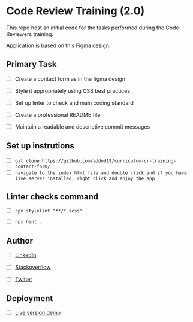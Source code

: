 # Code Review Training (2.0)

This repo host an initial code for the tasks performed during the Code Reviewers training.

Application is based on this [Figma design](https://www.figma.com/file/t3EJUCAEViw3QasuJLPLVT/Microverse-Student-Potfolio-Templates-Main?node-id=1%3A1471).

## Primary Task
- [ ] Create a contact form as in the figma design
- [ ] Style it appropriately using CSS best practices
- [ ] Set up linter to check and main coding standard
- [ ] Create a professional README file
- [ ] Maintain a readable and descriptive commit messages


## Set up instrutions
- [ ] `git clone https://github.com/addod19/curriculum-cr-training-contact-form/`
- [ ] `navigate to the index.html file and double click and if you have live server installed, right click and enjoy the app`

## Linter checks command
- [ ] `npx stylelint "**/*.scss"`
- [ ] `npx hint .`


## Author
- [ ] [LinkedIn](https://www.linkedin.com/in/daniel-larbi-addo/)
- [ ] [Stackoverflow](https://stackoverflow.com/users/12172996/daniel-larbi-addo)
- [ ] [Twitter](https://twitter.com/DanielLarbiAdd1)


## Deployment
- [ ] [Live version demo](https://raw.githack.com/addod19/curriculum-cr-training-contact-form/review/index.html)